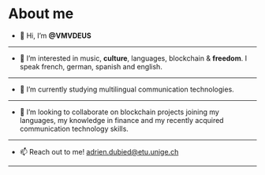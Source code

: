 # About me

- 👋 Hi, I’m **@VMVDEUS**
---
- 👀 I’m interested in music, **culture**, languages, blockchain & **freedom**. I speak french, german, spanish and english.
---
- 🌱 I’m currently studying multilingual communication technologies.
---
- 💞️ I’m looking to collaborate on blockchain projects joining my languages, my knowledge in finance and my recently acquired communication technology skills.
---
- 📫 Reach out to me! [adrien.dubied@etu.unige.ch](adrien.dubied@etu.unige.ch)
---

<!---
VMVDEUS/VMVDEUS is a ✨ special ✨ repository because its `README.md` (this file) appears on your GitHub profile.
You can click the Preview link to take a look at your changes.
--->
